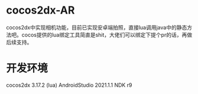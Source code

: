 # cocos2dx-AR
cocos2dx中实现相机功能，目前已实现安卓端拍照，直接lua调用java中的静态方法吧。cocos提供的lua绑定工具简直是shit，大佬们可以绑定下提个pr的话，再做后续支持。

# 开发环境
cocos2dx 3.17.2 (lua)
AndroidStudio 2021.1.1
NDK r9